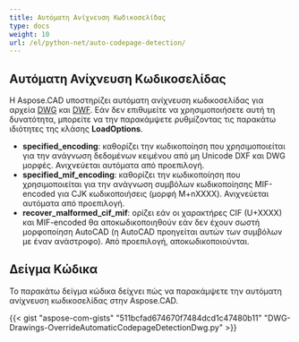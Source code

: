 ```yaml
---
title: Αυτόματη Ανίχνευση Κωδικοσελίδας
type: docs
weight: 10
url: /el/python-net/auto-codepage-detection/
---
```


## **Αυτόματη Ανίχνευση Κωδικοσελίδας**

Η Aspose.CAD υποστηρίζει αυτόματη ανίχνευση κωδικοσελίδας για αρχεία [DWG](https://docs.fileformat.com/cad/dwg/) και [DWF](https://docs.fileformat.com/cad/dwf/). Εάν δεν επιθυμείτε να χρησιμοποιήσετε αυτή τη δυνατότητα, μπορείτε να την παρακάμψετε ρυθμίζοντας τις παρακάτω ιδιότητες της κλάσης **LoadOptions**.

- **specified_encoding**: καθορίζει την κωδικοποίηση που χρησιμοποιείται για την ανάγνωση δεδομένων κειμένου από μη Unicode DXF και DWG μορφές. Ανιχνεύεται αυτόματα από προεπιλογή.
- **specified_mif_encoding**: καθορίζει την κωδικοποίηση που χρησιμοποιείται για την ανάγνωση συμβόλων κωδικοποίησης MIF-encoded για CJK κωδικοποιήσεις (μορφή M+nXXXX). Ανιχνεύεται αυτόματα από προεπιλογή.
- **recover_malformed_cif_mif**: ορίζει εάν οι χαρακτήρες CIF (U+XXXX) και MIF-encoded θα αποκωδικοποιηθούν εάν δεν έχουν σωστή μορφοποίηση AutoCAD (η AutoCAD προηγείται αυτών των συμβόλων με έναν ανάστροφο). Από προεπιλογή, αποκωδικοποιούνται.

## Δείγμα Κώδικα

Το παρακάτω δείγμα κώδικα δείχνει πώς να παρακάμψετε την αυτόματη ανίχνευση κωδικοσελίδας στην Aspose.CAD.

{{< gist "aspose-com-gists" "511bcfad674670f7484dcd1c47480b11" "DWG-Drawings-OverrideAutomaticCodepageDetectionDwg.py" >}}
